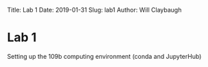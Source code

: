 Title: Lab 1
Date: 2019-01-31
Slug: lab1
Author: Will Claybaugh



# Lab 1
Setting up the 109b computing environment (conda and JupyterHub)
